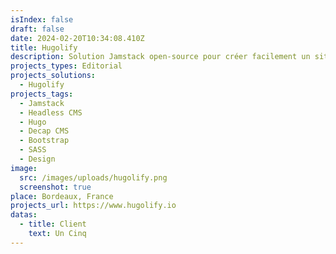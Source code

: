 ```yaml
---
isIndex: false
draft: false
date: 2024-02-20T10:34:08.410Z
title: Hugolify
description: Solution Jamstack open-source pour créer facilement un site Web rapide, le plus accessible possible et à faible émission de carbone.
projects_types: Editorial
projects_solutions:
  - Hugolify
projects_tags:
  - Jamstack
  - Headless CMS
  - Hugo
  - Decap CMS
  - Bootstrap
  - SASS
  - Design
image:
  src: /images/uploads/hugolify.png
  screenshot: true
place: Bordeaux, France
projects_url: https://www.hugolify.io
datas:
  - title: Client
    text: Un Cinq
---
```

